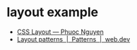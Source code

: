 # layout example

- [CSS Layout — Phuoc Nguyen](https://phuoc.ng/collection/css-layout/)
- [Layout patterns  |  Patterns  |  web.dev](https://web.dev/patterns/layout)
